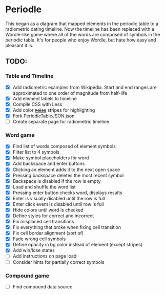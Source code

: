 # Periodle

This began as a diagram that mapped elements in the periodic table to a radiometric dating timeline. Now the timeline has been replaced with a Wordle-like game where all of the words are composed of symbols in the periodic table. It's for people who enjoy Wordle, but hate how easy and pleasant it is.

## TODO:
### Table and Timeline
- [x] Add radiometric examples from Wikipedia. Start and end ranges are approximated to one order of magnitude from half-life
- [x] Add element labels to timeline
- [x] Compile CSS with Less
- [x] Add color ~~[noise](https://stackoverflow.com/questions/4011113/can-you-add-noise-to-a-css3-gradient)~~ stripes for highlighting
- [x] Fork PeriodicTableJSON.json
- [ ] Create separate page for radiometric timeline

### Word game
- [x] Find list of words composed of element symbols
- [x] Filter list to 4 symbols
- [x] Make symbol placeholders for word
- [x] Add backspace and enter buttons
- [x] Clicking an element adds it to the next open space
- [x] Pressing backspace deletes the most recent symbol
- [x] Backspace is disabled if the row is empty
- [x] Load and shuffle the word list
- [x] Pressing enter button checks word, displays results
- [x] Enter is visually disabled until the row is full
- [x] Enter click event is disabled until row is full
- [x] Hide colors until word is checked
- [x] Define styles for correct and incorrect
- [x] Fix misplaced cell transitions
- [x] Fix everything that broke when fixing cell transition
- [x] Fix cell border alignment (sort of)
- [x] Fade wrong cell symbols
- [x] Define opacity in bg color instead of element (except stripes)
- [x] Add win/lose states
- [ ] Add instructions on page load
- [ ] Consider hints for partially correct symbols

### Compound game
- [ ] Find compound data source
